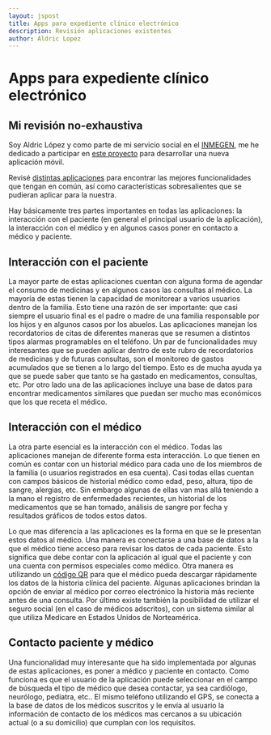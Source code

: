 ```yaml
---
layout: jspost
title: Apps para expediente clínico electrónico
description: Revisión aplicaciones existentes
author: Aldric Lopez
---
```


# Apps para expediente clínico electrónico
## Mi revisión no-exhaustiva

Soy Aldric López y como parte de mi servicio social en el
[INMEGEN](http://www.inmegen.gob.mx/), me he dedicado a participar en
[este proyecto](https://github.com/LC3-INMEGEN/ECEP) para desarrollar
una nueva aplicación móvil.

Revisé
[distintas aplicaciones](https://github.com/LC3-INMEGEN/ECEP/blob/master/aplicaciones.md)
para encontrar las mejores funcionalidades que tengan en común, así
como características sobresalientes que se pudieran aplicar para la
nuestra.

Hay básicamente tres partes importantes en todas las aplicaciones: la
interacción con el paciente (en general el principal usuario de la
aplicación), la interacción con el médico y en algunos casos poner en
contacto a médico y paciente.

## Interacción con el paciente

La mayor parte de estas aplicaciones cuentan con alguna forma de
agendar el consumo de medicinas y en algunos casos las consultas al
médico. La mayoría de estas tienen la capacidad de monitorear a varios
usuarios dentro de la familia. Esto tiene una razón de ser importante:
que casi siempre el usuario final es el padre o madre de una familia
responsable por los hijos y en algunos casos por los abuelos. Las
aplicaciones manejan los recordatorios de citas de diferentes maneras
que se resumen a distintos tipos alarmas programables en el teléfono.
Un par de funcionalidades muy interesantes que se pueden aplicar
dentro de este rubro de recordatorios de medicinas y de futuras
consultas, son el monitoreo de gastos acumulados que se tienen a lo
largo del tiempo. Esto es de mucha ayuda ya que se puede saber que
tanto se ha gastado en medicamentos, consultas, etc. Por otro lado una
de las aplicaciones incluye una base de datos para encontrar
medicamentos similares que puedan ser mucho mas económicos que los que
receta el médico.

## Interacción con el médico

La otra parte esencial es la interacción con el médico. Todas las
aplicaciones manejan de diferente forma esta interacción. Lo que
tienen en común es contar con un historial médico para cada uno de los
miembros de la familia (o usuarios registrados en esa cuenta). Casi
todas ellas cuentan con campos básicos de historial médico como edad,
peso, altura, tipo de sangre, alergias, etc. Sin embargo algunas de
ellas van mas allá teniendo a la mano el registro de enfermedades
recientes, un historial de los medicamentos que se han tomado, análisis de
sangre por fecha y resultados gráficos de todos estos datos.

Lo que mas diferencía a las aplicaciones es la forma en que se le
presentan estos datos al médico. Una manera es conectarse a una base
de datos a la que el médico tiene acceso para revisar los datos de
cada paciente. Esto significa que debe contar con la aplicación al
igual que el paciente y con una cuenta con permisos especiales como
médico. Otra manera es utilizando un
[código QR](https://es.wikipedia.org/wiki/C%C3%B3digo_QR) para que el
médico pueda descargar rápidamente los datos de la historia clínica
del paciente. Algunas aplicaciones brindan la opción de enviar al
médico por correo electrónico la historia más reciente antes de una
consulta. Por último existe también la posibilidad de utilizar el
seguro social (en el caso de médicos adscritos), con un sistema similar
al que utiliza Medicare en Estados Unidos de Norteamérica.


## Contacto paciente y médico

Una funcionalidad muy interesante que ha sido implementada por algunas
de estas aplicaciones, es poner a médico y paciente en contacto. Como
funciona es que el usuario de la aplicación puede seleccionar en el
campo de búsqueda el tipo de médico que desea contactar, ya sea
cardiólogo, neurólogo, pediatra, etc.. El mismo teléfono utilizando el
GPS, se conecta a la base de datos de los médicos suscritos y le envía
al usuario la información de contacto de los médicos mas cercanos a su
ubicación actual (o a su domicilio) que cumplan con los requisitos.
